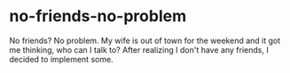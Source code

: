 # no-friends-no-problem
No friends? No problem. My wife is out of town for the weekend and it got me thinking, who can I talk to? After realizing I don't have any friends, I decided to implement some.
